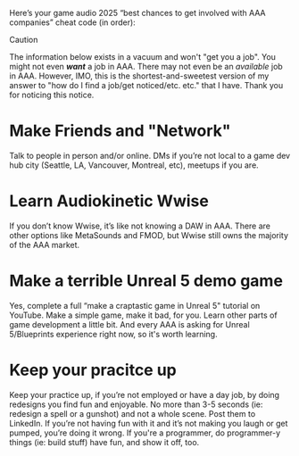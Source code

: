 Here’s your game audio 2025 “best chances to get involved with AAA companies” cheat code (in order):

> [!CAUTION]
> The information below exists in a vacuum and won't "get you a job".  You might 
> not even ***want*** a job in AAA.  There may not even be an _available_ job in 
> AAA.  However, IMO, this is the shortest-and-sweetest version of my answer to 
> "how do I find a job/get noticed/etc. etc." that I have.  Thank you for 
> noticing this notice.

# Make Friends and "Network"
Talk to people in person and/or online.  DMs if you’re not local to a game dev hub city (Seattle, LA, Vancouver, Montreal, etc), meetups if you are.

# Learn Audiokinetic Wwise
If you don’t know Wwise, it’s like not knowing a DAW in AAA.  There are other options like MetaSounds and FMOD, but Wwise still owns the majority of the AAA market.

# Make a terrible Unreal 5 demo game
Yes, complete a full “make a craptastic game in Unreal 5" tutorial on YouTube.  Make a simple game, make it bad, for you.  Learn other parts of game development a little bit.  And every AAA is asking for Unreal 5/Blueprints experience right now, so it's worth learning.

# Keep your pracitce up
Keep your practice up, if you’re not employed or have a day job, by doing redesigns you find fun and enjoyable.  No more than 3-5 seconds (ie: redesign a spell or a gunshot) and not a whole scene.  Post them to LinkedIn.  If you’re not having fun with it and it’s not making you laugh or get pumped, you’re doing it wrong.  If you're a programmer, do programmer-y things (ie: build stuff) have fun, and show it off, too.
